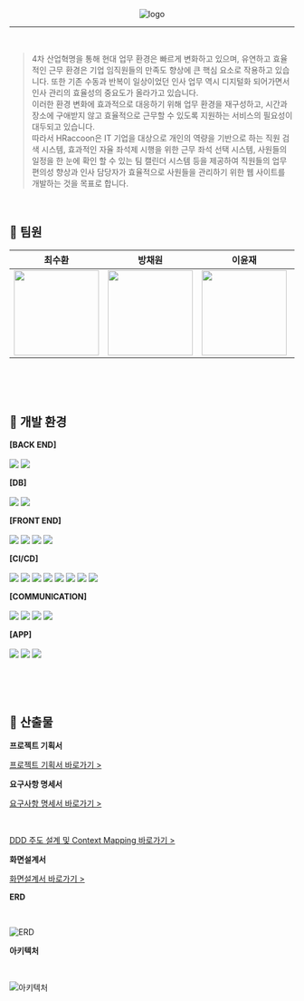 <div align="center">
  
  ![logo](https://github.com/user-attachments/assets/58d675f9-0f00-4802-b3ac-6a566f31a2d2) 
</div>

---
<br/>

> 4차 산업혁명을 통해 현대 업무 환경은 빠르게 변화하고 있으며, 유연하고 효율적인 근무 환경은 기업 임직원들의 만족도 향상에 큰 핵심 요소로 작용하고 있습니다. 또한 기존 수동과 반복이 일상이었던 인사 업무 역시 디지털화 되어가면서 인사 관리의 효율성의 중요도가 올라가고 있습니다.  
> 이러한 환경 변화에 효과적으로 대응하기 위해 업무 환경을 재구성하고, 시간과 장소에 구애받지 않고 효율적으로 근무할 수 있도록 지원하는 서비스의 필요성이 대두되고 있습니다.  
> 따라서 HRaccoon은 IT 기업을 대상으로 개인의 역량을 기반으로 하는 직원 검색 시스템, 효과적인 자율 좌석제 시행을 위한 근무 좌석 선택 시스템, 사원들의 일정을 한 눈에 확인 할 수 있는 팀 캘린더 시스템 등을 제공하여 직원들의 업무 편의성 향상과 인사 담당자가 효율적으로 사원들을 관리하기 위한 웹 사이트를 개발하는 것을 목표로 합니다.

<br/>

## 🦝 팀원

<div align="center">
  
|                                                           **최수환**                                                            |                                                          **방채원**                                                           |                                                          **이윤재**                                                          |                                                         **정광수**                                                          |
| :-----------------------------------------------------------------------------------------------------------------------------: | :---------------------------------------------------------------------------------------------------------------------------: | :--------------------------------------------------------------------------------------------------------------------------: | :-------------------------------------------------------------------------------------------------------------------------: |
| [<img src="https://avatars.githubusercontent.com/u/105047091?v=4" height=150 width=150> <br/> ](https://github.com/OrangeVinyl) | [<img src="https://avatars.githubusercontent.com/u/118799810?v=4" height=150 width=150> <br/> ](https://github.com/chaewon02) | [<img src="https://avatars.githubusercontent.com/u/135799134?v=4" height=150 width=150> <br/> ](https://github.com/itsjaeya) | [<img src="https://avatars.githubusercontent.com/u/114909535?v=4" height=150 width=150> <br/> ](https://github.com/Jrhkdtn) |
</div>

<br/>
<br/>
<br/>


## 🔨 개발 환경

**[BACK END]**
<br/>
<br/>
<img src="https://img.shields.io/badge/SpringBoot-6DB33F.svg?&style=for-the-badge&logo=SpringBoot&logoColor=white"/>
<img src="https://img.shields.io/badge/SpringSecurity-6DB33F.svg?&style=for-the-badge&logo=SpringSecurity&logoColor=white"/>
<br/>

**[DB]**
<br/>
<br/>
<img src="https://img.shields.io/badge/mariaDB-003545?style=for-the-badge&logo=mariaDB&logoColor=white" />
<img src="https://img.shields.io/badge/Redis-FF4438?style=for-the-badge&logo=Redis&logoColor=white" />
<br/>

**[FRONT END]**
<br/>
<br/>
<img src="https://img.shields.io/badge/Vue.js-4FC08D?style=for-the-badge&logo=Vue.js&logoColor=white"/>
<img src="https://img.shields.io/badge/vite-646CFF?style=for-the-badge&logo=vite&logoColor=white" />
<img src="https://img.shields.io/badge/vuetify-1867C0?style=for-the-badge&logo=vuetify&logoColor=white" />
<img src="https://img.shields.io/badge/sass-CC6699?style=for-the-badge&logo=sass&logoColor=white" />
<br/>

**[CI/CD]**
<br/>
<br/>
<img src="https://img.shields.io/badge/githubactions-2088FF?style=for-the-badge&logo=githubactions&logoColor=white">
<img src="https://img.shields.io/badge/awselasticloadbalancing-8C4FFF?&style=for-the-badge&logo=awselasticloadbalancing&logoColor=white"/>
<img src="https://img.shields.io/badge/amazonec2-FF9900?&style=for-the-badge&logo=amazonec2&logoColor=white"/>
<img src="https://img.shields.io/badge/amazons3-569A31?&style=for-the-badge&logo=amazons3&logoColor=white"/>
<img src="https://img.shields.io/badge/amazonelasticache-C925D1?&style=for-the-badge&logo=amazonelasticache&logoColor=white"/>
<img src="https://img.shields.io/badge/amazonroute53-8C4FFF?&style=for-the-badge&logo=amazonroute53&logoColor=white"/>
<img src="https://img.shields.io/badge/amazonrds-527FFF?&style=for-the-badge&logo=amazonrds&logoColor=white"/>
<img src="https://img.shields.io/badge/docker-2496ED?style=for-the-badge&logo=docker&logoColor=white">
<br/>

**[COMMUNICATION]**
<br/>
<br/>
<img src="https://img.shields.io/badge/slack-purple?style=for-the-badge&logo=slack&logoColor=white">
<img src="https://img.shields.io/badge/notion-000000?style=for-the-badge&logo=notion&logoColor=white">
<img src="https://img.shields.io/badge/jira-0052CC?&style=for-the-badge&logo=jira&logoColor=white"/>
<img src="https://img.shields.io/badge/miro-050038?&style=for-the-badge&logo=miro&logoColor=white"/>
<br/>

**[APP]**
<br/>
<br/>
<img src="https://img.shields.io/badge/flutter-02569B?style=for-the-badge&logo=flutter&logoColor=white">
<img src="https://img.shields.io/badge/dart-0175C2?style=for-the-badge&logo=dart&logoColor=white">
<img src="https://img.shields.io/badge/androidstudio-3DDC84?&style=for-the-badge&logo=androidstudio&logoColor=white"/>
<br/>

<br/>
<br/>
<br/>

## 🧾 산출물
**프로젝트 기획서**

  [프로젝트 기획서 바로가기 > ](https://www.notion.so/10417178f25a46b897dba5413ed99462)

**요구사항 명세서**

[요구사항 명세서 바로가기 > ](https://docs.google.com/spreadsheets/d/1PyX4EWiuSz4qTXAlm1Pf954udgMTVb1uU-Js72Z2eq0/edit?gid=1162915854#gid=1162915854)

<br>

[DDD 주도 설계 및 Context Mapping 바로가기 > ](https://miro.com/app/board/uXjVKIne6v4=/?irclickid=zBQUZWxz3xyKTO2XI2WM00OXUkC0plXt5WOpwg0&utm_source=Linkbux&utm_medium=cpa&utm_campaign=&utm_affiliate_network=impact&irgwc=1)

**화면설계서**

[화면설계서 바로가기 > ](https://www.figma.com/design/bgjsXCvavxi6TVbBWfTv1C/HRacoon?node-id=0-1&t=yfuiV7uJmmAxTOi6-0)

**ERD**

<br>

![ERD](https://github.com/beyond-sw-camp/be05-fin-4team-HRaccoon/assets/114909535/308a43a6-e042-458f-b1ab-1aa5db2fb147)

**아키텍처**

<br>

![아키텍처](https://github.com/beyond-sw-camp/be05-fin-4team-HRaccoon/assets/114909535/ec255303-dd71-496d-836c-3ae129b9bf56)

<br/>
<br/>
<br/>
